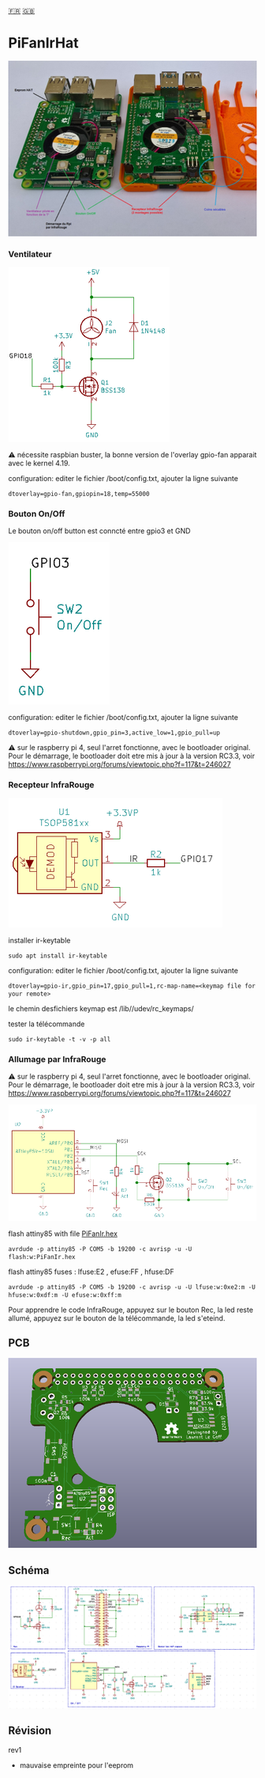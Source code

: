 [:fr:](LISEZMOI.md) [:uk:](README.md)

# PiFanIrHat

![](img/PiFanIR.jpg)

### Ventilateur

![](img/fan.PNG)

:warning: nécessite raspbian buster, la bonne version de l'overlay gpio-fan apparait avec le kernel 4.19.

configuration: editer le fichier /boot/config.txt, ajouter la ligne suivante

    dtoverlay=gpio-fan,gpiopin=18,temp=55000

### Bouton On/Off

Le bouton on/off button est conncté entre gpio3 et GND

![](img/OnOff.PNG)

configuration: editer le fichier /boot/config.txt, ajouter la ligne suivante

    dtoverlay=gpio-shutdown,gpio_pin=3,active_low=1,gpio_pull=up
    
:warning: sur le raspberry pi 4, seul l'arret fonctionne, avec le bootloader original. Pour le démarrage, le bootloader doit etre  mis à jour à la version RC3.3,
voir https://www.raspberrypi.org/forums/viewtopic.php?f=117&t=246027

### Recepteur InfraRouge

![](img/IR.PNG)

installer ir-keytable

    sudo apt install ir-keytable

configuration: editer le fichier /boot/config.txt, ajouter la ligne suivante

    dtoverlay=gpio-ir,gpio_pin=17,gpio_pull=1,rc-map-name=<keymap file for your remote>

le chemin desfichiers keymap est /lib//udev/rc_keymaps/

tester la télécommande

    sudo ir-keytable -t -v -p all

### Allumage par InfraRouge

:warning: sur le raspberry pi 4, seul l'arret fonctionne, avec le bootloader original. Pour le démarrage, le bootloader doit etre  mis à jour à la version RC3.3,
voir https://www.raspberrypi.org/forums/viewtopic.php?f=117&t=246027

![](img/Attiny85.PNG)

flash attiny85 with file [PiFanIr.hex](attiny85/PiFanIr.hex?raw=true)

    avrdude -p attiny85 -P COM5 -b 19200 -c avrisp -u -U flash:w:PiFanIr.hex

flash attiny85 fuses : lfuse:E2 , efuse:FF , hfuse:DF

    avrdude -p attiny85 -P COM5 -b 19200 -c avrisp -u -U lfuse:w:0xe2:m -U hfuse:w:0xdf:m -U efuse:w:0xff:m

Pour apprendre le code InfraRouge, appuyez sur le bouton Rec, la led reste allumé, appuyez sur le bouton de la télécommande, la led s'eteind.

## PCB
![](img/3D.PNG)

## Schéma
![](img/sch.PNG)


## Révision
rev1
- mauvaise empreinte pour l'eeprom
